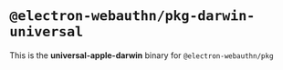 # `@electron-webauthn/pkg-darwin-universal`

This is the **universal-apple-darwin** binary for `@electron-webauthn/pkg`
